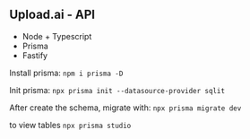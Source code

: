 ## Upload.ai - API

- Node + Typescript
- Prisma
- Fastify

Install prisma:
`npm i prisma -D`

Init prisma:
`npx prisma init --datasource-provider sqlit`

After create the schema, migrate with:
`npx prisma migrate dev`

to view tables
`npx prisma studio`